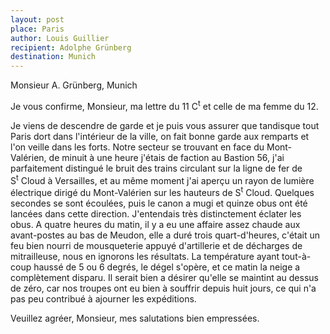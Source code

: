 ```yaml
---
layout: post
place: Paris
author: Louis Guillier
recipient: Adolphe Grünberg
destination: Munich
---
```


Monsieur A. Grünberg, Munich


Je vous confirme, Monsieur, ma lettre du 11 C<sup>t</sup> et celle de ma femme
du 12.

Je viens de descendre de garde et je puis vous assurer que tandisque tout Paris
dort dans l'intérieur de la ville, on fait bonne garde aux remparts et l'on
veille dans les forts.
Notre secteur se trouvant en face du Mont-Valérien, de minuit à une heure
j'étais de faction au Bastion 56, j'ai parfaitement distingué le bruit des
trains circulant sur la ligne de fer de S<sup>t</sup> Cloud à Versailles, et au
même moment j'ai aperçu un rayon de lumière électrique dirigé du Mont-Valérien
sur les hauteurs de S<sup>t</sup> Cloud.
Quelques secondes se sont écoulées, puis le canon a mugi et quinze obus ont été
lancées dans cette direction.
J'entendais très distinctement éclater les obus.
A quatre heures du matin, il y a eu une affaire assez chaude aux avant-postes
au bas de Meudon, elle a duré trois quart-d'heures, c'était un feu bien nourri
de mousqueterie appuyé d'artillerie et de décharges de mitrailleuse, nous en
ignorons les résultats.
La température ayant tout-à-coup haussé de 5 ou 6 degrés, le dégel s'opère, et
ce matin la neige a complètement disparu.
Il serait bien a désirer qu'elle se maintint au dessus de zéro, car nos troupes
ont eu bien à souffrir depuis huit jours, ce qui n'a pas peu contribué
à ajourner les expéditions.

Veuillez agréer, Monsieur, mes salutations bien empressées.
